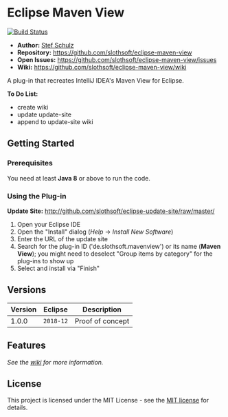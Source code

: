 #  Eclipse Maven View

[![Build Status](https://travis-ci.com/slothsoft/eclipse-maven-view.svg?token=pRvfs6NqugbPyMWZEJBY&branch=master)](https://travis-ci.com/slothsoft/eclipse-maven-view)

- **Author:** [Stef Schulz](mailto:s.schulz@slothsoft.de)
- **Repository:** <https://github.com/slothsoft/eclipse-maven-view>
- **Open Issues:** <https://github.com/slothsoft/eclipse-maven-view/issues>
- **Wiki:** <https://github.com/slothsoft/eclipse-maven-view/wiki>


A plug-in that recreates IntelliJ IDEA&apos;s Maven View for Eclipse.

**To Do List:**

- create wiki
- update update-site
- append to update-site wiki



## Getting Started

### Prerequisites

You need at least **Java 8** or above to run the code.


### Using the Plug-in

**Update Site:** http://github.com/slothsoft/eclipse-update-site/raw/master/
   
1. Open your Eclipse IDE
2. Open the "Install" dialog (*Help* -> *Install New Software*)
3. Enter the URL of the update site
4. Search for the plug-in ID ('de.slothsoft.mavenview') or its name (**Maven View**); you might need to deselect "Group items by category" for the plug-ins to show up
5. Select and install via "Finish"
     

##  Versions


| Version       | Eclipse      | Description      |
| ------------- | ------------ | ---------------- |
| 1.0.0         | `2018-12` | Proof of concept |
   

## Features

*See the [wiki](https://github.com/slothsoft/eclipse-maven-view/wiki) for more information.*

## License

This project is licensed under the MIT License - see the [MIT license](LICENSE) for details.
